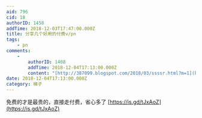 ```yaml
---
aid: 796
cid: 18
authorID: 1458
addTime: 2018-12-03T17:47:00.000Z
title: 分享几个好用的付费v/pn
tags:
    - pn
comments:
    -
        authorID: 1408
        addTime: 2018-12-04T17:13:00.000Z
        content: "[http://387099.blogspot.com/2018/03/ssssr.html?m=1](https://387099.blogspot.com/2018/03/ssssr.html?m=1)\n\n来来来,这么多机场让你来挑\U0001F60F"
date: 2018-12-04T17:13:00.000Z
category: 梯子
---
```


免费的才是最贵的，直接走付费，省心多了 [https://is.gd/tJxAoZ](https://is.gd/tJxAoZ)

